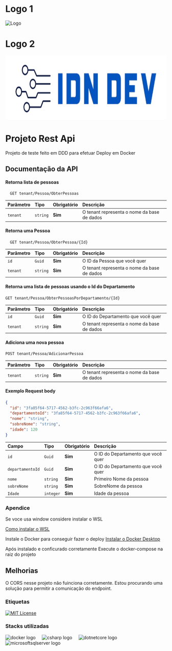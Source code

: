 
# Logo 1

![Logo](https://dev-to-uploads.s3.amazonaws.com/uploads/articles/th5xamgrr6se0x5ro4g6.png)

# Logo 2

<div align="center">
  <img height="200" src="./Assets/Logo_IDN_DEV_Sem_Fundo.png"  />
</div>


# Projeto Rest Api

Projeto de teste feito em DDD para efetuar Deploy em Docker


## Documentação da API

#### Retorna lista de pessoas

```http
  GET tenant/Pessoa/ObterPessoas
```

| Parâmetro   | Tipo       | Obrigatório |Descrição                           |
| :---------- | :--------- | :---------  |:---------------------------------- |
| `tenant` | `string` | **Sim** | O tenant representa o nome da base de dados |

#### Retorna uma Pessoa

```http
  GET tenant/Pessoa/ObterPessoa/{Id}
```

| Parâmetro   | Tipo       | Obrigatório |Descrição                          |
| :---------- | :--------- | :---------  |:----------------------------------|
| `id`      | `Guid` | **Sim** | O ID da Pessoa que você quer                |
| `tenant` | `string` | **Sim** | O tenant representa o nome da base de dados|

#### Retorna uma lista de pessoas usando o Id do Departamento

```http
GET tenant/Pessoa/ObterPessoasPorDepartamento/{Id}
```

| Parâmetro   | Tipo       | Obrigatório |Descrição                          |
| :---------- | :--------- | :---------  |:----------------------------------|
| `id`      | `Guid` | **Sim** | O ID do Departamento que você quer          |
| `tenant` | `string` | **Sim** | O tenant representa o nome da base de dados|

#### Adiciona uma nova pessoa

```http
POST tenant/Pessoa/AdicionarPessoa
```

| Parâmetro   | Tipo       | Obrigatório |Descrição                          |
| :---------- | :--------- | :---------  |:----------------------------------|
| `tenant` | `string` | **Sim** | O tenant representa o nome da base de dados|

#### Exemplo Request body

```json
{
  "id": "3fa85f64-5717-4562-b3fc-2c963f66afa6",
  "departamentoId": "3fa85f64-5717-4562-b3fc-2c963f66afa6",
  "nome": "string",
  "sobreNome": "string",
  "idade": 120
}
```

| Campo   | Tipo       | Obrigatório |Descrição                          |
| :---------- | :--------- | :---------  |:----------------------------------|
| `id`      | `Guid` | **Sim** | O ID do Departamento que você quer          |
| `departamentoId` | `Guid` | **Sim** | O ID do Departamento que você quer          |
| `nome`      |	`string`   |	**Sim**    |	Primeiro Nome da pessoa|
| `sobreNome` |	`string`   |	**Sim**    |	SobreNome da pessoa|
| `Idade`     |	`integer`   |	**Sim**    |	Idade da pessoa|


### Apendice

Se voce usa window considere instalar o WSL

[Como instalar o WSL](https://learn.microsoft.com/pt-br/windows/wsl/install)

Instale o Docker para conseguir fazer o deploy
[Instalar o Docker Desktop](https://docs-docker-com.translate.goog/desktop/setup/install/windows-install/?_x_tr_sl=en&_x_tr_tl=pt&_x_tr_hl=pt&_x_tr_pto=tc)

Após instalado e conficurado corretamente
Execute o docker-compose na raiz do projeto

## Melhorias

O CORS nesse projeto não fuinciona corretamente.
Estou procurando uma solução para permitir a comunicação do endpoint.

### Etiquetas

[![MIT License](https://img.shields.io/badge/License-MIT-green.svg)](https://choosealicense.com/licenses/mit/)

### Stacks utilizadas

<div align="left">
  <img src="https://cdn.jsdelivr.net/gh/devicons/devicon/icons/docker/docker-original.svg" height="40" alt="docker logo"  />
  <img width="12" />
  <img src="https://cdn.jsdelivr.net/gh/devicons/devicon/icons/csharp/csharp-original.svg" height="40" alt="csharp logo"  />
  <img width="12" />
  <img src="https://cdn.jsdelivr.net/gh/devicons/devicon/icons/dotnetcore/dotnetcore-original.svg" height="40" alt="dotnetcore logo"  />
  <img width="12" />
  <img src="https://cdn.jsdelivr.net/gh/devicons/devicon/icons/microsoftsqlserver/microsoftsqlserver-plain.svg" height="40" alt="microsoftsqlserver logo"  />
</div>
